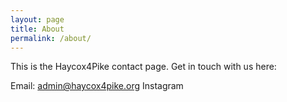 ```yaml
---
layout: page
title: About
permalink: /about/
---
```


This is the Haycox4Pike contact page. Get in touch with us here:

Email: [admin@haycox4pike.org](mailto:admin@haycox4pike.org)
Instagram []()